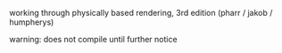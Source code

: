 working through physically based rendering, 3rd edition (pharr / jakob / humpherys)

warning: does not compile until further notice
